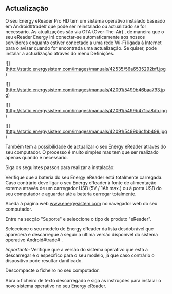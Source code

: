 ## Actualização

O seu Energy eReader Pro HD tem um sistema operativo instalado baseado em Android#trade# que pode ser reinstalado ou actualizado se for necessário.  As atualizações são via OTA (Over-The-Air) , de maneira que o seu eReader Energy irá  conectar-se automaticamente aos nossos servidores enquanto estiver conectado a uma rede Wi-Fi ligada à Internet para o avisar quando for encontrada uma actualização. Se quiser, pode instalar a actualização através do menu Definições.

![] (http://static.energysistem.com/images/manuals/42535/56a6535292bff.jpg)

![] (http://static.energysistem.com/images/manuals/42091/5499b46baa793.jpg)

![] (http://static.energysistem.com/images/manuals/42091/5499b471ca8db.jpg)

![] (http://static.energysistem.com/images/manuals/42091/5499b6cfbb499.jpg)

Também tem a possibilidade de actualizar o seu Energy eReader através do seu computador. O processo é muito simples mas tem que ser realizado apenas quando é necessário. 

Siga os seguintes passos para realizar a instalação:

Verifique que a bateria do seu Energy eReader está totalmente carregada. Caso contrário deve ligar o seu Energy eReader à fonte de alimentação externa através de um carregador USB (5V / 1Ah max.) ou à porta USB do seu computador e aguardar até a bateria carregar totalmente.

Aceda à página web www.energysistem.com no navegador web do seu computador.

Entre na secção "Suporte" e seleccione o tipo de produto "eReader".

Seleccione o seu modelo de Energy eReader da lista desdobrável que aparecerá e descarregue à seguir a ultima versão disponível do sistema operativo Android#trade# .

*Importante:*
Verifique que a versão do sistema operativo que está a descarregar é o específico para o seu modelo, já que caso contrário o dispositivo pode resultar danificado.

Descompacte o ficheiro no seu computador.

Abra o ficheiro de texto descarregado e siga as instruções para instalar o novo sistema operativo no seu Energy eReader.
